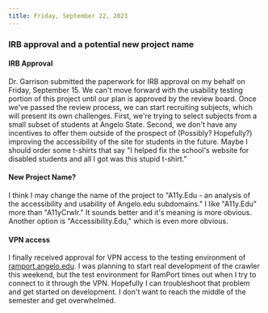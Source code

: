 ```yaml
---
title: Friday, September 22, 2023
---
```


### IRB approval and a potential new project name

#### IRB Approval

Dr. Garrison submitted the paperwork for IRB approval on my behalf on Friday, September 15. We can't move forward with the usability testing portion of this project until our plan is approved by the review board. Once we've passed the review process, we can start recruiting subjects, which will present its own challenges. First, we're trying to select subjects from a small subset of students at Angelo State. Second, we don't have any incentives to offer them outside of the prospect of (Possibly? Hopefully?) improving the accessibility of the site for students in the future. Maybe I should order some t-shirts that say "I helped fix the school's website for disabled students and all I got was this stupid t-shirt."

#### New Project Name?

I think I may change the name of the project to "A11y.Edu - an analysis of the accessibility and usability of Angelo.edu subdomains." I like "A11y.Edu" more than "A11yCrwlr." It sounds better and it's meaning is more obvious. Another option is "Accessibility.Edu," which is even more obvious.

#### VPN access

I finally received approval for VPN access to the testing environment of [ramport.angelo.edu](https://ramport.angelo.edu). I was planning to start real development of the crawler this weekend, but the test environment for RamPort times out when I try to connect to it through the VPN. Hopefully I can troubleshoot that problem and get started on development. I don't want to reach the middle of the semester and get overwhelmed.